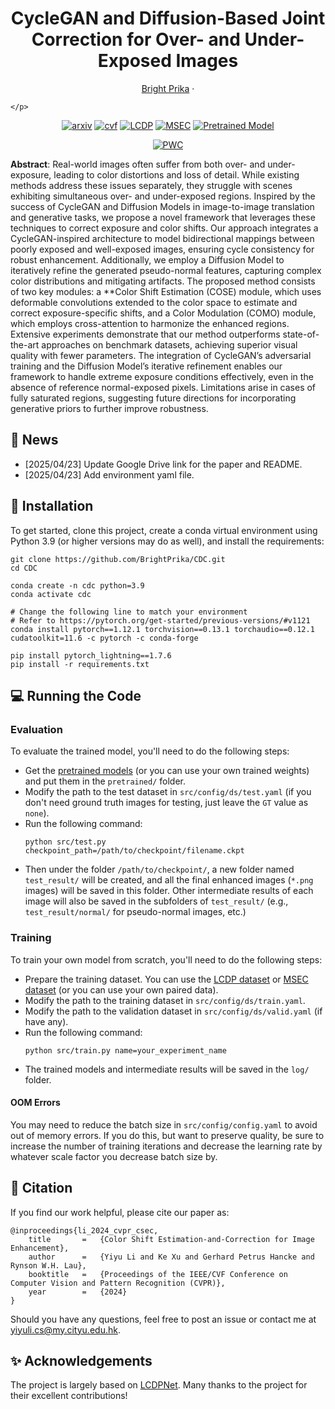 <p align="center">
    <h1 align="center">CycleGAN and Diffusion-Based Joint Correction for Over- and Under-Exposed
Images</h1>
    <p align="center">
        <a href="https://yiyulics.github.io/">Bright Prika</a>
        ·

    </p>
</p>

<div align="center">


[![arxiv](https://img.shields.io/badge/Paper-arXiv-b31b1b)](https://arxiv.org/abs/2405.17725)
[![cvf](https://img.shields.io/badge/Paper-CVF-%23357DBD)](https://openaccess.thecvf.com/content/CVPR2024/papers/Li_Color_Shift_Estimation-and-Correction_for_Image_Enhancement_CVPR_2024_paper.pdf)
[![LCDP](https://img.shields.io/badge/Dataset-LCDP-%23cda6c3)](https://github.com/onpix/LCDPNet/tree/main)
[![MSEC](https://img.shields.io/badge/Dataset-MSEC-%23cda6c3)](https://github.com/mahmoudnafifi/Exposure_Correction)
[![Pretrained Model](https://img.shields.io/badge/Pretrained-Model-%2380f69a)](https://drive.google.com/drive/folders/1SEQu3f2IdNnLlFH1OLUGyny5Xy-0TGzb?usp=sharing)

[![PWC](https://img.shields.io/endpoint.svg?url=https://paperswithcode.com/badge/color-shift-estimation-and-correction-for/image-enhancement-on-exposure-errors)](https://paperswithcode.com/sota/image-enhancement-on-exposure-errors?p=color-shift-estimation-and-correction-for)


</div>



**Abstract**: Real-world images often suffer from both over- and under-exposure, leading to color distortions and loss of detail. While existing methods address these issues separately, they struggle with scenes exhibiting simultaneous over- and under-exposed regions. Inspired by the success of CycleGAN and Diffusion Models in image-to-image translation and generative tasks, we propose a novel framework that leverages these techniques to correct exposure and color shifts. Our approach integrates a CycleGAN-inspired architecture to model bidirectional mappings between poorly exposed and well-exposed images, ensuring cycle consistency for robust enhancement. Additionally, we employ a Diffusion Model to iteratively refine the generated pseudo-normal features, capturing complex color distributions and mitigating artifacts. The proposed method consists of two key modules: a **Color Shift Estimation (COSE) module, which uses deformable convolutions extended to the color space to estimate and correct exposure-specific shifts, and a Color Modulation (COMO) module, which employs cross-attention to harmonize the enhanced regions. Extensive experiments demonstrate that our method outperforms state-of-the-art approaches on benchmark datasets, achieving superior visual quality with fewer parameters. The integration of CycleGAN’s adversarial training and the Diffusion Model’s iterative refinement enables our framework to handle extreme exposure conditions effectively, even in the absence of reference normal-exposed pixels. Limitations arise in cases of fully saturated regions, suggesting future directions for incorporating generative priors to further improve robustness.


## :mega: News
- [2025/04/23] Update Google Drive link for the paper and README.
- [2025/04/23] Add environment yaml file.


## :wrench: Installation
To get started, clone this project, create a conda virtual environment using Python 3.9 (or higher versions may do as well), and install the requirements:
```
git clone https://github.com/BrightPrika/CDC.git
cd CDC

conda create -n cdc python=3.9
conda activate cdc

# Change the following line to match your environment
# Refer to https://pytorch.org/get-started/previous-versions/#v1121
conda install pytorch==1.12.1 torchvision==0.13.1 torchaudio==0.12.1 cudatoolkit=11.6 -c pytorch -c conda-forge

pip install pytorch_lightning==1.7.6
pip install -r requirements.txt
```


## :computer: Running the Code

### Evaluation

To evaluate the trained model, you'll need to do the following steps:
- Get the [pretrained models](https://drive.google.com/drive/folders/1SEQu3f2IdNnLlFH1OLUGyny5Xy-0TGzb?usp=sharing) (or you can use your own trained weights) and put them in the `pretrained/` folder.
- Modify the path to the test dataset in `src/config/ds/test.yaml` (if you don't need ground truth images for testing, just leave the `GT` value as `none`).
- Run the following command:
    ```
    python src/test.py checkpoint_path=/path/to/checkpoint/filename.ckpt
    ```
- Then under the folder `/path/to/checkpoint/`, a new folder named `test_result/` will be created, and all the final enhanced images (`*.png` images) will be saved in this folder. Other intermediate results of each image will also be saved in the subfolders of `test_result/` (e.g., `test_result/normal/` for pseudo-normal images, etc.)


### Training

To train your own model from scratch, you'll need to do the following steps:
- Prepare the training dataset. You can use the [LCDP dataset](https://github.com/onpix/LCDPNet/tree/main) or [MSEC dataset](https://github.com/mahmoudnafifi/Exposure_Correction) (or you can use your own paired data).
- Modify the path to the training dataset in `src/config/ds/train.yaml`.
- Modify the path to the validation dataset in `src/config/ds/valid.yaml` (if have any).
- Run the following command:
    ```
    python src/train.py name=your_experiment_name
    ```
- The trained models and intermediate results will be saved in the `log/` folder.

#### OOM Errors

You may need to reduce the batch size in `src/config/config.yaml` to avoid out of memory errors. If you do this, but want to preserve quality, be sure to increase the number of training iterations and decrease the learning rate by whatever scale factor you decrease batch size by.



## :postbox: Citation
If you find our work helpful, please cite our paper as:
```
@inproceedings{li_2024_cvpr_csec,
    title       =   {Color Shift Estimation-and-Correction for Image Enhancement},
    author      =   {Yiyu Li and Ke Xu and Gerhard Petrus Hancke and Rynson W.H. Lau},
    booktitle   =   {Proceedings of the IEEE/CVF Conference on Computer Vision and Pattern Recognition (CVPR)},
    year        =   {2024}
}
```
Should you have any questions, feel free to post an issue or contact me at [yiyuli.cs@my.cityu.edu.hk](mailto:yiyuli.cs@my.cityu.edu.hk).


## :sparkles: Acknowledgements
The project is largely based on [LCDPNet](https://github.com/onpix/LCDPNet.git). Many thanks to the project for their excellent contributions!


